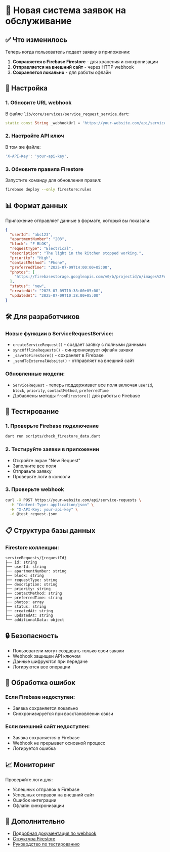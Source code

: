 # 🚀 Новая система заявок на обслуживание

## ✅ Что изменилось

Теперь когда пользователь подает заявку в приложении:

1. **Сохраняется в Firebase Firestore** - для хранения и синхронизации
2. **Отправляется на внешний сайт** - через HTTP webhook
3. **Сохраняется локально** - для работы офлайн

## 🔧 Настройка

### 1. Обновите URL webhook

В файле `lib/core/services/service_request_service.dart`:

```dart
static const String _webhookUrl = 'https://your-website.com/api/service-requests';
```

### 2. Настройте API ключ

В том же файле:

```dart
'X-API-Key': 'your-api-key',
```

### 3. Обновите правила Firestore

Запустите команду для обновления правил:

```bash
firebase deploy --only firestore:rules
```

## 📊 Формат данных

Приложение отправляет данные в формате, который вы показали:

```json
{
  "userId": "abc123",
  "apartmentNumber": "203",
  "block": "F BLOK",
  "requestType": "Electrical",
  "description": "The light in the kitchen stopped working.",
  "priority": "High",
  "contactMethod": "Phone",
  "preferredTime": "2025-07-09T14:00:00+05:00",
  "photos": [
    "https://firebasestorage.googleapis.com/v0/b/projectid/o/images%2Freq1234.jpg"
  ],
  "status": "new",
  "createdAt": "2025-07-09T10:38:00+05:00",
  "updatedAt": "2025-07-09T10:38:00+05:00"
}
```

## 🛠️ Для разработчиков

### Новые функции в ServiceRequestService:

- `createServiceRequest()` - создает заявку с полными данными
- `syncOfflineRequests()` - синхронизирует офлайн заявки
- `_saveToFirestore()` - сохраняет в Firebase
- `_sendToExternalWebsite()` - отправляет на внешний сайт

### Обновленные модели:

- `ServiceRequest` - теперь поддерживает все поля включая `userId`, `block`, `priority`, `contactMethod`, `preferredTime`
- Добавлены методы `fromFirestore()` для работы с Firebase

## 🧪 Тестирование

### 1. Проверьте Firebase подключение

```bash
dart run scripts/check_firestore_data.dart
```

### 2. Тестируйте заявки в приложении

- Откройте экран "New Request"
- Заполните все поля
- Отправьте заявку
- Проверьте логи в консоли

### 3. Проверьте webhook

```bash
curl -X POST https://your-website.com/api/service-requests \
  -H "Content-Type: application/json" \
  -H "X-API-Key: your-api-key" \
  -d @test_request.json
```

## 📋 Структура базы данных

### Firestore коллекции:

```
serviceRequests/{requestId}
├── id: string
├── userId: string
├── apartmentNumber: string
├── block: string
├── requestType: string
├── description: string
├── priority: string
├── contactMethod: string
├── preferredTime: string
├── photos: array
├── status: string
├── createdAt: string
├── updatedAt: string
└── additionalData: object
```

## 🔒 Безопасность

- Пользователи могут создавать только свои заявки
- Webhook защищен API ключом
- Данные шифруются при передаче
- Логируются все операции

## 🚨 Обработка ошибок

### Если Firebase недоступен:
- Заявка сохраняется локально
- Синхронизируется при восстановлении связи

### Если внешний сайт недоступен:
- Заявка сохраняется в Firebase
- Webhook не прерывает основной процесс
- Логируется ошибка

## 📈 Мониторинг

Проверяйте логи для:
- Успешных отправок в Firebase
- Успешных отправок на внешний сайт
- Ошибок интеграции
- Офлайн синхронизации

## 🔗 Дополнительно

- [Подробная документация по webhook](WEBHOOK_INTEGRATION.md)
- [Структура Firestore](FIRESTORE_STRUCTURE.md)
- [Руководство по тестированию](TESTING_GUIDE.md) 